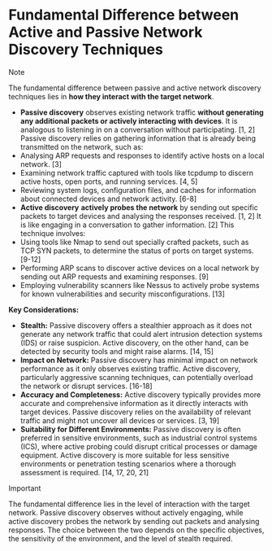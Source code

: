 # Fundamental Difference between Active and Passive Network Discovery Techniques

> [!NOTE]
> The fundamental difference between passive and active network discovery techniques lies in **how they interact with the target network**.

- **Passive discovery** observes existing network traffic **without generating any additional packets or actively interacting with devices**. It is analogous to listening in on a conversation without participating. \[1, 2] Passive discovery relies on gathering information that is already being transmitted on the network, such as:
- Analysing ARP requests and responses to identify active hosts on a local network. \[3]
- Examining network traffic captured with tools like tcpdump to discern active hosts, open ports, and running services. \[4, 5]
- Reviewing system logs, configuration files, and caches for information about connected devices and network activity. \[6-8]
- **Active discovery** **actively probes the network** by sending out specific packets to target devices and analysing the responses received. \[1, 2] It is like engaging in a conversation to gather information. \[2] This technique involves:
- Using tools like Nmap to send out specially crafted packets, such as TCP SYN packets, to determine the status of ports on target systems. \[9-12]
- Performing ARP scans to discover active devices on a local network by sending out ARP requests and examining responses. \[9]
- Employing vulnerability scanners like Nessus to actively probe systems for known vulnerabilities and security misconfigurations. \[13]

**Key Considerations:**

- **Stealth:** Passive discovery offers a stealthier approach as it does not generate any network traffic that could alert intrusion detection systems (IDS) or raise suspicion. Active discovery, on the other hand, can be detected by security tools and might raise alarms. \[14, 15]
- **Impact on Network:** Passive discovery has minimal impact on network performance as it only observes existing traffic. Active discovery, particularly aggressive scanning techniques, can potentially overload the network or disrupt services. \[16-18]
- **Accuracy and Completeness:** Active discovery typically provides more accurate and comprehensive information as it directly interacts with target devices. Passive discovery relies on the availability of relevant traffic and might not uncover all devices or services. \[3, 19]
- **Suitability for Different Environments:** Passive discovery is often preferred in sensitive environments, such as industrial control systems (ICS), where active probing could disrupt critical processes or damage equipment. Active discovery is more suitable for less sensitive environments or penetration testing scenarios where a thorough assessment is required. \[14, 17, 20, 21]



> [!IMPORTANT]
> The fundamental difference lies in the level of interaction with the target network. Passive discovery observes without actively engaging, while active discovery probes the network by sending out packets and analysing responses. The choice between the two depends on the specific objectives, the sensitivity of the environment, and the level of stealth required.
